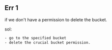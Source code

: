 Err 1
-----
if we don't have a permission to delete the bucket.

sol:
```sh
- go to the specified bucket
- delete the crucial bucket permission.
```
